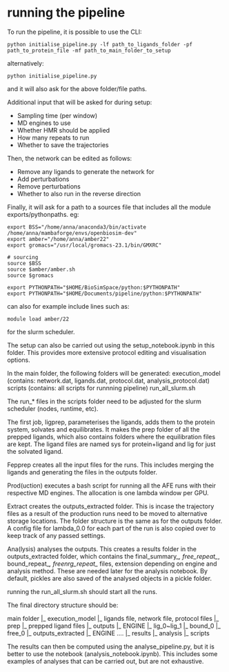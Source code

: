 # running the pipeline

To run the pipeline, it is possible to use the CLI:

```
python initialise_pipeline.py -lf path_to_ligands_folder -pf path_to_protein_file -mf path_to_main_folder_to_setup
```

alternatively:

```
python initialise_pipeline.py
```

and it will also ask for the above folder/file paths.

Additional input that will be asked for during setup:
   - Sampling time (per window)
   - MD engines to use
   - Whether HMR should be applied
   - How many repeats to run
   - Whether to save the trajectories

Then, the network can be edited as follows:
   - Remove any ligands to generate the network for
   - Add perturbations
   - Remove perturbations
   - Whether to also run in the reverse direction

Finally, it will ask for a path to a sources file that includes all the module exports/pythonpaths.
eg:

```
export BSS="/home/anna/anaconda3/bin/activate /home/anna/mambaforge/envs/openbiosim-dev"
export amber="/home/anna/amber22"
export gromacs="/usr/local/gromacs-23.1/bin/GMXRC"

# sourcing
source $BSS
source $amber/amber.sh
source $gromacs

export PYTHONPATH="$HOME/BioSimSpace/python:$PYTHONPATH"
export PYTHONPATH="$HOME/Documents/pipeline/python:$PYTHONPATH"

```

can also for example include lines such as:

```
module load amber/22
```

for the slurm scheduler.

The setup can also be carried out using the setup_notebook.ipynb in this folder. This provides more extensive protocol editing and visualisation options.

In the main folder, the following folders will be generated:
execution_model (contains: network.dat, ligands.dat, protocol.dat, analysis_protocol.dat)
scripts (contains: all scripts for runnning pipeline)
run_all_slurm.sh

The run_* files in the scripts folder need to be adjusted for the slurm scheduler (nodes, runtime, etc).

The first job, ligprep, parameterises the ligands, adds them to the protein system, solvates and equilibrates. It makes the prep folder of all the prepped ligands, which also contains folders where the equilibration files are kept. The ligand files are named sys for protein+ligand and lig for just the solvated ligand.

Fepprep creates all the input files for the runs. This includes merging the ligands and generating the files in the outputs folder.

Prod(uction) executes a bash script for running all the AFE runs with their respective MD engines. The allocation is one lambda window per GPU. 

Extract creates the outputs_extracted folder. This is incase the trajectory files as a result of the production runs need to be moved to alternative storage locations. The folder structure is the same as for the outputs folder. A config file for lambda_0.0 for each part of the run is also copied over to keep track of any passed settings.

Ana(lysis) analyses the outputs. This creates a results folder in the outputs_extracted folder, which contains the final_summary_*, free_repeat_*, bound_repeat_*, freenrg_repeat_* files, extension depending on engine and analysis method. These are needed later for the analysis notebook. By default, pickles are also saved of the analysed objects in a pickle folder.

running the run_all_slurm.sh should start all the runs.

The final directory structure should be:

main folder
 |_ execution_model
    |_ ligands file, network file, protocol files
 |_ prep
    |_ prepped ligand files
 |_ outputs
    |_ ENGINE
        |_ lig_0~lig_1
            |_ bound_0
            |_ free_0
 |_ outputs_extracted
    |_ ENGINE ....
    |_ results
    |_ analysis
 |_ scripts

The results can then be computed using the analyse_pipeline.py, but it is better to use the notebook (analysis_notebook.ipynb). This includes some examples of analyses that can be carried out, but are not exhaustive.
